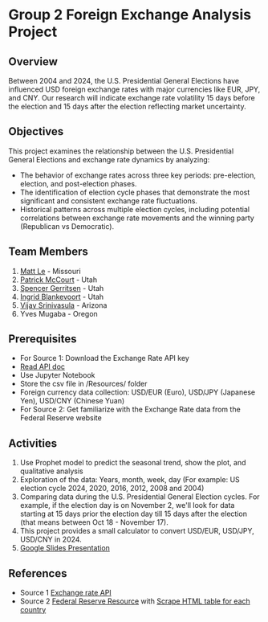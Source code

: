 # Group 2 Foreign Exchange Analysis Project

## Overview 
Between 2004 and 2024, the U.S. Presidential General Elections have influenced USD foreign exchange rates with major currencies like EUR, JPY, and CNY. Our research will indicate exchange rate volatility 15 days before the election and 15 days after the election reflecting market uncertainty. 

## Objectives
This project examines the relationship between the U.S. Presidential General Elections and exchange rate dynamics by analyzing:
- The behavior of exchange rates across three key periods: pre-election, election, and post-election phases.
- The identification of election cycle phases that demonstrate the most significant and consistent exchange rate fluctuations.
- Historical patterns across multiple election cycles, including potential correlations between exchange rate movements and the winning party (Republican vs Democratic).

## Team Members
1. [Matt Le](https://github.com/mattledevs) - Missouri
2. [Patrick McCourt](https://github.com/patrickjm7) - Utah
3. [Spencer Gerritsen](https://github.com/sppencerr) - Utah
4. [Ingrid Blankevoort](https://github.com/AIBC2024) - Utah
5. [Vijay Srinivasula](https://github.com/vijaysrini-1982) - Arizona
6. Yves Mugaba - Oregon

## Prerequisites
- For Source 1: Download the Exchange Rate API key
- [Read API doc](https://www.exchangerate-api.com/docs/overview)
- Use Jupyter Notebook
- Store the csv file in /Resources/ folder
- Foreign currency data collection: USD/EUR (Euro), USD/JPY (Japanese Yen), USD/CNY (Chinese Yuan)
- For Source 2: Get familiarize with the Exchange Rate data from the Federal Reserve website

## Activities
1. Use Prophet model to predict the seasonal trend, show the plot, and qualitative analysis
2. Exploration of the data:
Years, month, week, day (For example: US election cycle 2024, 2020, 2016, 2012, 2008 and 2004)
3. Comparing data during the U.S. Presidential General Election cycles. For example, if the election day is on November 2, we'll look for data starting at 15 days prior the election day till 15 days after the election (that means between Oct 18 - November 17).
4. This project provides a small calculator to convert USD/EUR, USD/JPY, USD/CNY in 2024.
5. [Google Slides Presentation](https://docs.google.com/presentation/d/1-d574a8OJdIFsXGoa078BxuTmT_EhNgnVtsYezYIVM4/edit?usp=sharing)

## References
- Source 1 [Exchange rate API](https://app.exchangerate-api.com/sign-up)
- Source 2 [Federal Reserve Resource](https://www.federalreserve.gov/data.htm) with [Scrape HTML table for each country](https://www.federalreserve.gov/releases/h10/hist/)
